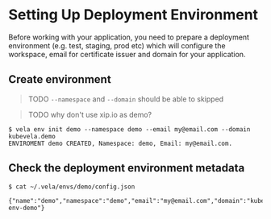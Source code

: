 # Setting Up Deployment Environment

Before working with your application, you need to prepare a deployment environment (e.g. test, staging, prod etc) which will configure the workspace, email for certificate issuer and domain for your application.

## Create environment

> TODO `--namespace` and `--domain` should be able to skipped

> TODO why don't use xip.io as demo?

```console
$ vela env init demo --namespace demo --email my@email.com --domain kubevela.demo
ENVIROMENT demo CREATED, Namespace: demo, Email: my@email.com.
```

## Check the deployment environment metadata

```console
$ cat ~/.vela/envs/demo/config.json
  {"name":"demo","namespace":"demo","email":"my@email.com","domain":"kubevela.demo","issuer":"oam-env-demo"}
```